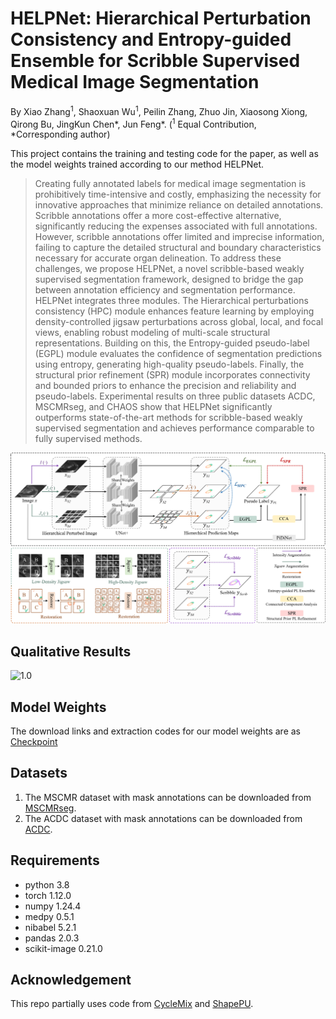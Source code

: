 # HELPNet: Hierarchical Perturbation Consistency and Entropy-guided Ensemble for Scribble Supervised Medical Image Segmentation
By Xiao Zhang<sup>1</sup>, Shaoxuan Wu<sup>1</sup>, Peilin Zhang, Zhuo Jin, Xiaosong Xiong, Qirong Bu, JingKun Chen*, Jun Feng*. 
(<sup>1</sup> Equal Contribution, *Corresponding author)

This project contains the training and testing code for the paper, as well as the model weights trained according to our method HELPNet.

> Creating fully annotated labels for medical image segmentation is prohibitively time-intensive and costly, emphasizing the necessity for innovative approaches that minimize reliance on detailed annotations. Scribble annotations offer a more cost-effective alternative, significantly reducing the expenses associated with full annotations. However, scribble annotations offer limited and imprecise information, failing to capture the detailed structural and boundary characteristics necessary for accurate organ delineation. To address these challenges, we propose HELPNet, a novel scribble-based weakly supervised segmentation framework, designed to bridge the gap between annotation efficiency and segmentation performance. HELPNet integrates three modules. The Hierarchical perturbations consistency (HPC) module enhances feature learning by employing density-controlled jigsaw perturbations across global, local, and focal views, enabling robust modeling of multi-scale structural representations. Building on this, the Entropy-guided pseudo-label (EGPL) module evaluates the confidence of segmentation predictions using entropy, generating high-quality pseudo-labels. Finally, the structural prior refinement (SPR) module incorporates connectivity and bounded priors to enhance the precision and reliability and pseudo-labels. Experimental results on three public datasets ACDC, MSCMRseg, and CHAOS show that HELPNet significantly outperforms state-of-the-art methods for scribble-based weakly supervised segmentation and achieves performance comparable to fully supervised methods.

![](./fig/Method.png)


## Qualitative Results
![1.0](fig/Result.png)

## Model Weights
The download links and extraction codes for our model weights are as [Checkpoint](https://pan.baidu.com/s/1v8-eGwVZMbvfUczbQEwwaA?pwd=7777)

## Datasets
1. The MSCMR dataset with mask annotations can be downloaded from [MSCMRseg](https://zmiclab.github.io/zxh/0/mscmrseg19/data.html).
2. The ACDC dataset with mask annotations can be downloaded from [ACDC](https://www.creatis.insa-lyon.fr/Challenge/acdc/).

## Requirements
* python 3.8 <br>
* torch 1.12.0<br>
* numpy 1.24.4<br>
* medpy 0.5.1<br>
* nibabel 5.2.1<br>
* pandas 2.0.3<br>
* scikit-image 0.21.0<br>


## Acknowledgement
This repo partially uses code from [CycleMix](https://github.com/BWGZK/CycleMIx) and [ShapePU](https://github.com/BWGZK/ShapePU).
